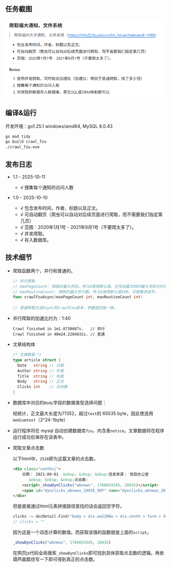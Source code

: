 ## 任务截图
![](task.png)



## 编译&运行

开发环境：go1.25.1 windows/amd64, MySQL 8.0.43

```bash
go mod tidy
go build crawl_fzu
./crawl_fzu.exe
```



## 发布日志

- 1.1 - 2025-10-11
  - √ 搜集每个通知的访问人数

- 1.0 - 2025-10-10
  - √ 包含发布时间，作者，标题以及正文。
  - √ 可自动翻页（爬虫可以自动对后续页面进行爬取，而不需要我们指定第几页）
  - √ 范围：2020年1月1号 - 2021年9月1号（不要爬太多了）。
  - √ 并发爬取。
  - √ 存入数据库。



## 技术细节

- 爬取函数两个，并行和普通的。

  ```go
  // 并行爬取
  // maxPageCount: 爬取的最大页码。传入0使用默认值。在写这篇文档时最大页码大约在1090左右。
  // maxRoutineCount: 爬取的最大并行数。传入0使用默认值100。可按需求调节。
  func crawlFzuAsync(maxPageCount int, maxRoutineCount int)
  
  // 普通爬取为无Async的crawlFzu版本，参数返回值一致。
  ```

- 并行爬取的加速比约为：1:40
  ```
  Crawl finished in 1m1.0730687s.   // 并行
  Crawl finished in 40m24.2284831s. // 普通
  ```

- 文章结构体

  ```go
  /* 文章数据 */
  type article struct {
  	Date   string // 日期
  	Author string // 作者
  	Title  string // 标题
  	Body   string // 正文
  	Clicks int    // 点击数
  }
  ```

- 数据库中对应的`Body`字段的数据类型选择问题：

  经统计，正文最大长度为71352，超过`text`的 65535 byte，因此使选用`mediumtext`（2^24-1byte）

- 运行程序将在 mysql 自动创建数据库`fzu`，内含表`notice`。文章数据将在程序运行成功后保存在该表中。

- 爬取文章点击数

  以下html中，`2528`即为这篇文章的点击数。

  ```html
  <div class="conthsj">
      日期： 2021-09-01  &nbsp; &nbsp; &nbsp;信息来源： 党政办公室
         &nbsp; &nbsp; &nbsp;点击数:
      <script>_showDynClicks("wbnews", 1768654345, 28935)</script>
      <span id="dynclicks_wbnews_28935_907" name="dynclicks_wbnews_28935_907">2528</span>
  </div>
  ```

  但是直接通过html元素拼接路径查找的话会返回空字符。

  ```go
  clicks := docDetail.Find("body > div.wa1200w > div.conth > form > div.conthsj > span").Text()
  // clicks = ""
  ```

  因为这是一个动态计算的数值。而获取该值的函数就是上面的`script`。

  ```javascript
  _showDynClicks("wbnews", 1768654345, 28935)
  ```

  在网页js代码全局搜索`_showDynClicks`即可找到具体获取点击数的逻辑。再依葫芦画瓢仿写一下即可得到真正的点击数。